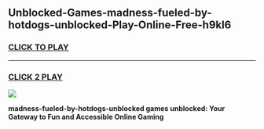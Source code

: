 
## Unblocked-Games-madness-fueled-by-hotdogs-unblocked-Play-Online-Free-h9kl6
<h3>
<a href="https://premium76.site?title=madness-fueled-by-hotdogs-unblocked&ref=26A">CLICK TO PLAY</a></h3>
<hr>

<h3>
<a href="https://premium76.site?title=madness-fueled-by-hotdogs-unblocked&ref=26A">CLICK 2 PLAY</a>
  
</h3>

<a href="https://premium76.site?title=madness-fueled-by-hotdogs-unblocked&ref=26A"><img src="https://clearcache.store/games.png"></a>


**madness-fueled-by-hotdogs-unblocked games unblocked: Your Gateway to Fun and Accessible Online Gaming**
